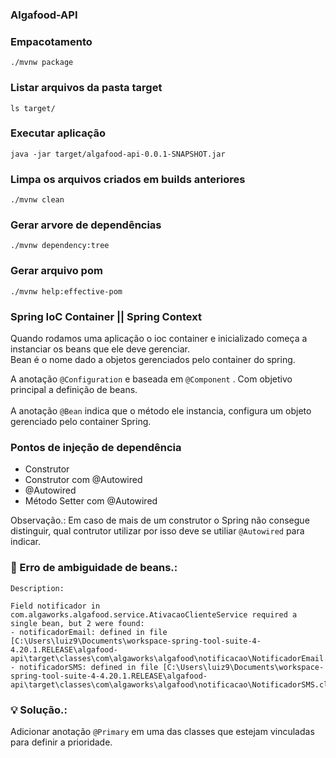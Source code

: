### Algafood-API

### Empacotamento
```./mvnw package```

### Listar arquivos da pasta target
```ls target/```

### Executar aplicação
```java -jar target/algafood-api-0.0.1-SNAPSHOT.jar```

### Limpa os arquivos criados em builds anteriores
```./mvnw clean```

### Gerar arvore de dependências 
```./mvnw dependency:tree```

### Gerar arquivo pom
```./mvnw help:effective-pom```


### Spring IoC Container || Spring Context

<p>Quando rodamos uma aplicação o ioc container e inicializado
começa a instanciar os beans que ele deve gerenciar.<br>
Bean é o nome dado a objetos gerenciados pelo container do spring.</p>

A anotação ```@Configuration```  e baseada em ```@Component``` . Com objetivo principal a definição de beans.
<br><br>A anotação ```@Bean``` indica que o método ele instancia, configura um objeto gerenciado pelo container Spring.

### Pontos de injeção de dependência
- Construtor
- Construtor com @Autowired
- @Autowired
- Método Setter com @Autowired

Observação.: Em caso de mais de um construtor o Spring não consegue distinguir, qual contrutor utilizar por isso deve se utiliar ```@Autowired``` para indicar.

### 🐛 Erro de ambiguidade de beans.:

```
Description:

Field notificador in com.algaworks.algafood.service.AtivacaoClienteService required a single bean, but 2 were found:
- notificadorEmail: defined in file [C:\Users\luiz9\Documents\workspace-spring-tool-suite-4-4.20.1.RELEASE\algafood-api\target\classes\com\algaworks\algafood\notificacao\NotificadorEmail.class]
- notificadorSMS: defined in file [C:\Users\luiz9\Documents\workspace-spring-tool-suite-4-4.20.1.RELEASE\algafood-api\target\classes\com\algaworks\algafood\notificacao\NotificadorSMS.class]
```

### 💡 Solução.:

Adicionar anotação ```@Primary``` em uma das classes que estejam vinculadas para definir a prioridade.